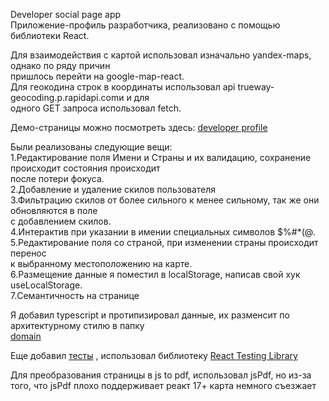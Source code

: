 <p class="has-line-data" data-line-start="0" data-line-end="2">Developer social page app<br>
Приложение-профиль разработчика, реализовано с помощью библиотеки React.</p>
<p class="has-line-data" data-line-start="3" data-line-end="7">Для взаимодействия с картой использовал изначально yandex-maps, однако по ряду причин<br>
пришлось перейти на google-map-react.<br>
Для геокодина строк в координаты использовал api trueway-geocoding.p.rapidapi.comи и для<br>
одного GET запроса использовал fetch.</p>
<p class="has-line-data" data-line-start="8" data-line-end="9">Демо-страницы можно посмотреть здесь: <a href="https://github.com/ireull/developer-profile/tree/master/src/domain">developer profile</a></p>
<p class="has-line-data" data-line-start="10" data-line-end="21">Были реализованы следующие вещи:<br>
1.Редактирование поля Имени и Страны и их валидацию, сохранение происходит состояния происходит<br>
после потери фокуса.<br>
2.Добавление и удаление скилов пользователя<br>
3.Фильтрацию скилов от более сильного к менее сильному, так же они обновляются в поле<br>
с добавлением скилов.<br>
4.Интерактив при указании в имении специальных символов $%#*(@.<br>
5.Редактирование поля со страной, при изменении страны происходит перенос<br>
к выбранному местоположению на карте.<br>
6.Размещение данные я поместил в localStorage, написав свой хук useLocalStorage.<br>
7.Семантичность на странице</p>
<p class="has-line-data" data-line-start="22" data-line-end="24">Я добавил typescript и протипизировал данные, их разменсит по архитектурному стилю в папку<br>
<a href="https://github.com/ireull/developer-profile/tree/master/src/domain">domain</a></p>
<p class="has-line-data" data-line-start="25" data-line-end="26">Еще добавил <a href="https://github.com/ireull/developer-profile/tree/master/src/__tests__">тесты</a> , использовал библиотеку <a href="https://testing-library.com/docs/react-testing-library/intro/">React Testing Library</a></p>
<p class="has-line-data" data-line-start="27" data-line-end="28">Для преобразования страницы в js to pdf, использовал jsPdf, но из-за того, что jsPdf плохо поддерживает реакт 17+ карта немного съезжает</p>
